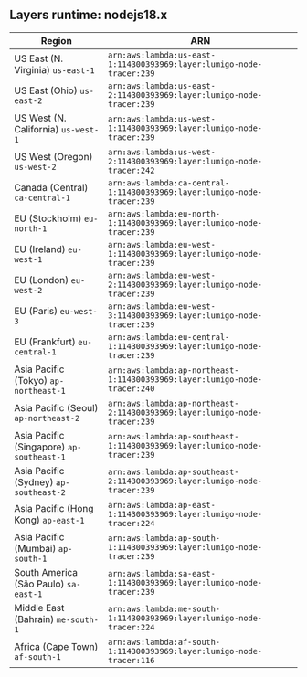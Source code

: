 Layers runtime: nodejs18.x
----
| Region | ARN |
| --- | --- |
|US East (N. Virginia)  `us-east-1`|`arn:aws:lambda:us-east-1:114300393969:layer:lumigo-node-tracer:239`|
|US East (Ohio)  `us-east-2`|`arn:aws:lambda:us-east-2:114300393969:layer:lumigo-node-tracer:239`|
|US West (N. California)  `us-west-1`|`arn:aws:lambda:us-west-1:114300393969:layer:lumigo-node-tracer:239`|
|US West (Oregon)  `us-west-2`|`arn:aws:lambda:us-west-2:114300393969:layer:lumigo-node-tracer:242`|
|Canada (Central)  `ca-central-1`|`arn:aws:lambda:ca-central-1:114300393969:layer:lumigo-node-tracer:239`|
|EU (Stockholm)  `eu-north-1`|`arn:aws:lambda:eu-north-1:114300393969:layer:lumigo-node-tracer:239`|
|EU (Ireland)  `eu-west-1`|`arn:aws:lambda:eu-west-1:114300393969:layer:lumigo-node-tracer:239`|
|EU (London)  `eu-west-2`|`arn:aws:lambda:eu-west-2:114300393969:layer:lumigo-node-tracer:239`|
|EU (Paris)  `eu-west-3`|`arn:aws:lambda:eu-west-3:114300393969:layer:lumigo-node-tracer:239`|
|EU (Frankfurt)  `eu-central-1`|`arn:aws:lambda:eu-central-1:114300393969:layer:lumigo-node-tracer:239`|
|Asia Pacific (Tokyo)  `ap-northeast-1`|`arn:aws:lambda:ap-northeast-1:114300393969:layer:lumigo-node-tracer:240`|
|Asia Pacific (Seoul)  `ap-northeast-2`|`arn:aws:lambda:ap-northeast-2:114300393969:layer:lumigo-node-tracer:239`|
|Asia Pacific (Singapore)  `ap-southeast-1`|`arn:aws:lambda:ap-southeast-1:114300393969:layer:lumigo-node-tracer:239`|
|Asia Pacific (Sydney)  `ap-southeast-2`|`arn:aws:lambda:ap-southeast-2:114300393969:layer:lumigo-node-tracer:239`|
|Asia Pacific (Hong Kong)  `ap-east-1`|`arn:aws:lambda:ap-east-1:114300393969:layer:lumigo-node-tracer:224`|
|Asia Pacific (Mumbai)  `ap-south-1`|`arn:aws:lambda:ap-south-1:114300393969:layer:lumigo-node-tracer:239`|
|South America (São Paulo)  `sa-east-1`|`arn:aws:lambda:sa-east-1:114300393969:layer:lumigo-node-tracer:239`|
|Middle East (Bahrain)  `me-south-1`|`arn:aws:lambda:me-south-1:114300393969:layer:lumigo-node-tracer:224`|
|Africa (Cape Town)  `af-south-1`|`arn:aws:lambda:af-south-1:114300393969:layer:lumigo-node-tracer:116`|
